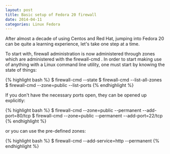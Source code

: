 ```yaml
---
layout: post
title: Basic setup of Fedora 20 firewall
date: 2014-04-11
categories: Linux Fedora
---
```

After almost a decade of using Centos and Red Hat, jumping into Fedora 20 can be quite a learning experience, let's take one step at a time.

To start with, firewall administration is now administered through zones which are administered with the firewall-cmd . In order to start making use of anything with a Linux command line utility, one must start by knowing the state of things:

{% highlight bash %}
$ firewall-cmd --state
$ firewall-cmd --list-all-zones
$ firewall-cmd --zone=public --list-ports
{% endhighlight %}

If you don't have the necessary ports open, they can be opened up explicitly:

{% highlight bash %}
$ firewall-cmd --zone=public --permanent --add-port=80/tcp
$ firewall-cmd --zone=public --permanent --add-port=22/tcp
{% endhighlight %}

or you can use the pre-defined zones:

{% highlight bash %}
$ firewall-cmd --add-service=http --permanent
{% endhighlight %}
